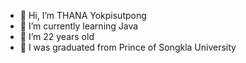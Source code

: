 - 👋 Hi, I’m THANA Yokpisutpong
- 🌱 I’m currently learning Java
- 🌱 I’m 22 years old
- 📕  I was graduated from Prince of Songkla University

